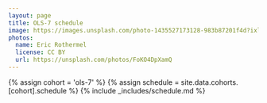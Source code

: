 ```yaml
---
layout: page
title: OLS-7 schedule
image: https://images.unsplash.com/photo-1435527173128-983b87201f4d?ixlib=rb-1.2.1&ixid=eyJhcHBfaWQiOjEyMDd9&auto=format&fit=crop&w=1047&q=80
photos:
  name: Eric Rothermel
  license: CC BY
  url: https://unsplash.com/photos/FoKO4DpXamQ
---
```


{% assign cohort = 'ols-7' %}
{% assign schedule = site.data.cohorts.[cohort].schedule %}
{% include _includes/schedule.md %}
